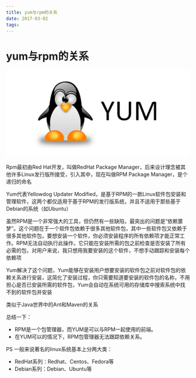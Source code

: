 ```yaml
---
title: yum与rpm的关系
date: 2017-03-02
tags:
---
```


# yum与rpm的关系

![yum.png](yum.png)

Rpm最初由Red Hat开发，叫做RedHat Package Manager，后来设计理念被其他许多Linux发行版所接受，引入其中，现在叫做RPM Package Manager，是个递归的命名

Yum代表Yellowdog Updater Modified，是基于RPM的一款Linux软件包安装和管理软件，这两个都仅适用于基于RPM的发行版系统，并且不适用于那些基于Debian的系统（如Ubuntu）

虽然RPM是一个非常强大的工具，但仍然有一些缺陷，最突出的问题是“依赖噩梦”。这个问题在于一个软件包依赖于很多其他软件包，其中一些软件包又依赖于很多其他软件包，要想安装一个软件，你必须安装程序的所有依赖项才能正常工作。RPM无法自动执行此操作，它只能在安装所需的包之前检查是否安装了所有必需的包，对用户来说，我只想用我要安装的这个软件，不想手动跟踪和安装每个依赖项

Yum解决了这个问题，Yum能够在安装用户想要安装的软件包之前对软件包的依赖关系进行安装，这简化了安装过程，你只需要知道要安装的软件包的名称，不用担心是否已安装所需的软件包，Yum会自动在系统可用的存储库中搜索系统中找不到的软件包并安装

类似于Java世界中的Ant和Maven的关系

总结一下：

* RPM是一个包管理器，而YUM是可以与RPM一起使用的前端。
* 在YUM可以的情况下，RPM包管理器无法跟踪依赖关系。

PS
一般来说著名的linux系统基本上分两大类：

* RedHat系列：Redhat、Centos、Fedora等
* Debian系列：Debian、Ubuntu等
